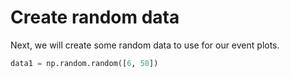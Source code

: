 # Create random data

Next, we will create some random data to use for our event plots.

```python
data1 = np.random.random([6, 50])
```
